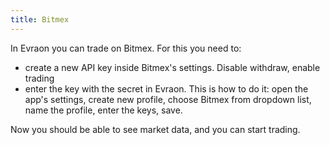 ```yaml
---
title: Bitmex
---
```


In Evraon you can trade on Bitmex. For this you need to:

- create a new API key inside Bitmex's settings. Disable withdraw, enable trading
- enter the key with the secret in Evraon. This is how to do it: open the app's
  settings, create new profile, choose Bitmex from dropdown list, name the profile,
  enter the keys, save.

Now you should be able to see market data, and you can start trading.
